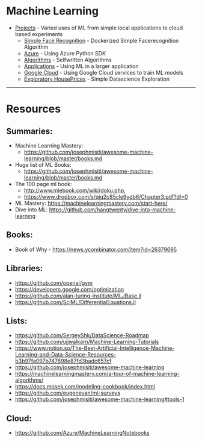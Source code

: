 # Machine Learning

- [Projects](./projects) - Varied uses of ML from simple local applications to cloud based experiments 
    - [Simple Face Recognition](./project1-facerec) - Dockerized Simple Facerecognition Algorithm
    - [Azure](./project2-azure) - Using Azure Python SDK 
    - [Algorithms](./project3-algorithms) - Selfwritten Algorithms
    - [Applications](./project4-applications) - Using ML in a larger application
    - [Google Cloud](./project5-gcloud) - Using Google Cloud services to train ML models
    - [Exploratory HousePrices](./project6-houseprice) - Simple Datascience Exploration
    

---
# Resources

## Summaries:
- Machine Learning Mastery:
  - https://github.com/josephmisiti/awesome-machine-learning/blob/master/books.md
- Huge list of ML Books:  
  - https://github.com/josephmisiti/awesome-machine-learning/blob/master/books.md
- The 100 page ml book: 
  - http://www.mlebook.com/wiki/doku.php, 
  - https://www.dropbox.com/s/qiq2c85cle9ydb6/Chapter3.pdf?dl=0
- ML Mastery: https://machinelearningmastery.com/start-here/
- Dive into ML: https://github.com/hangtwenty/dive-into-machine-learning

## Books:
- Book of Why - https://news.ycombinator.com/item?id=26379695

## Libraries:
- https://github.com/openai/gym
- https://developers.google.com/optimization
- https://github.com/alan-turing-institute/MLJBase.jl
- https://github.com/SciML/DifferentialEquations.jl

## Lists:
- https://github.com/SergeyShk/DataScience-Roadmap
- https://github.com/ujjwalkarn/Machine-Learning-Tutorials
- https://www.notion.so/The-Best-Artificial-Intelligence-Machine-Learning-and-Data-Science-Resources-b3b97fa097b747698e87fd3badc657cf
- https://github.com/josephmisiti/awesome-machine-learning
- https://machinelearningmastery.com/a-tour-of-machine-learning-algorithms/
- https://docs.mosek.com/modeling-cookbook/index.html
- https://github.com/eugeneyan/ml-surveys
- https://github.com/josephmisiti/awesome-machine-learning#tools-1


## Cloud: 
- https://github.com/Azure/MachineLearningNotebooks



